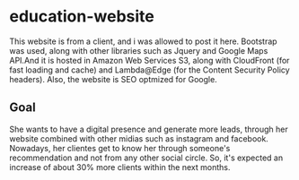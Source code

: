 # education-website

This website is from a client, and i was allowed to post it here. Bootstrap was used, along with other libraries such as Jquery and Google Maps API.And it is hosted in Amazon Web Services S3, along with CloudFront (for fast loading and cache) and Lambda@Edge (for the Content Security Policy headers). Also, the website is SEO optmized for Google. 

## Goal

She wants to have a digital presence and generate more leads, through her website combined with other midias such as instagram and facebook. Nowadays, her clientes get to know her through someone's recommendation and not from any other social circle. So, it's expected an increase of about 30% more clients within the next months. 
